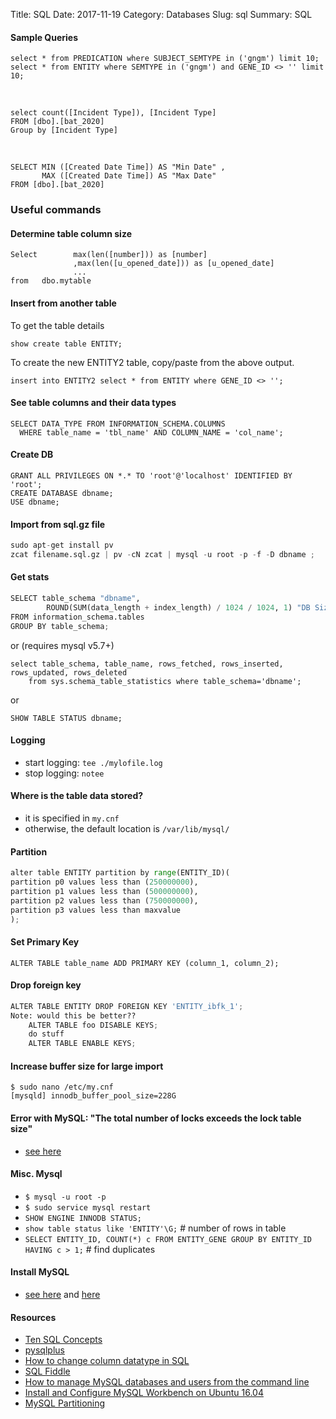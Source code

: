 Title: SQL
Date: 2017-11-19
Category: Databases
Slug: sql
Summary: SQL

#### Sample Queries

```
select * from PREDICATION where SUBJECT_SEMTYPE in ('gngm') limit 10;
select * from ENTITY where SEMTYPE in ('gngm') and GENE_ID <> '' limit 10;
```
<br>

```
select count([Incident Type]), [Incident Type]
FROM [dbo].[bat_2020]
Group by [Incident Type]
```

<br>

```
SELECT MIN ([Created Date Time]) AS "Min Date" ,
       MAX ([Created Date Time]) AS "Max Date"  
FROM [dbo].[bat_2020]
```

### Useful commands

#### Determine table column size

```
Select        max(len([number])) as [number]
              ,max(len([u_opened_date])) as [u_opened_date]
              ...
from   dbo.mytable
```

#### Insert from another table

To get the table details

`show create table ENTITY;` 

To create the new ENTITY2 table, copy/paste from the above output.
  
`insert into ENTITY2 select * from ENTITY where GENE_ID <> '';`


#### See table columns and their data types

```
SELECT DATA_TYPE FROM INFORMATION_SCHEMA.COLUMNS 
  WHERE table_name = 'tbl_name' AND COLUMN_NAME = 'col_name';
```

#### Create DB

```
GRANT ALL PRIVILEGES ON *.* TO 'root'@'localhost' IDENTIFIED BY 'root';
CREATE DATABASE dbname;
USE dbname;
```

#### Import from sql.gz file

```python
sudo apt-get install pv
zcat filename.sql.gz | pv -cN zcat | mysql -u root -p -f -D dbname ;
```

#### Get stats

```python 
SELECT table_schema "dbname",
        ROUND(SUM(data_length + index_length) / 1024 / 1024, 1) "DB Size in MB" 
FROM information_schema.tables 
GROUP BY table_schema; 
```

or (requires mysql v5.7+)

```
select table_schema, table_name, rows_fetched, rows_inserted, rows_updated, rows_deleted 
    from sys.schema_table_statistics where table_schema='dbname';
```

or

`SHOW TABLE STATUS dbname;`


#### Logging

* start logging: `tee ./mylofile.log`
* stop logging: `notee`


#### Where is the table data stored?

* it is specified in `my.cnf`
* otherwise, the default location is `/var/lib/mysql/`

#### Partition

```python
alter table ENTITY partition by range(ENTITY_ID)(
partition p0 values less than (250000000),
partition p1 values less than (500000000),
partition p2 values less than (750000000),
partition p3 values less than maxvalue
);
```

#### Set Primary Key

```ALTER TABLE table_name ADD PRIMARY KEY (column_1, column_2);```

#### Drop foreign key

```python
ALTER TABLE ENTITY DROP FOREIGN KEY 'ENTITY_ibfk_1';
Note: would this be better??
    ALTER TABLE foo DISABLE KEYS;
    do stuff
    ALTER TABLE ENABLE KEYS;
```


#### Increase buffer size for large import

    $ sudo nano /etc/my.cnf
    [mysqld] innodb_buffer_pool_size=228G

#### Error with MySQL: "The total number of locks exceeds the lock table size"
* [see here](https://dba.stackexchange.com/questions/27328/how-large-should-be-mysql-innodb-buffer-pool-size)


#### Misc. Mysql

* `$ mysql -u root -p`
* `$ sudo service mysql restart`
* `SHOW ENGINE INNODB STATUS;`
* `show table status like 'ENTITY'\G;` # number of rows in table
* `SELECT ENTITY_ID, COUNT(*) c FROM ENTITY_GENE GROUP BY ENTITY_ID HAVING c > 1;` # find duplicates


#### Install MySQL

* [see here](https://askubuntu.com/questions/750498/mysql-5-5-update-to-mysql-5-7)
and [here](https://www.digitalocean.com/community/tutorials/how-to-install-mysql-on-ubuntu-14-04)

#### Resources

* [Ten SQL Concepts ](https://towardsdatascience.com/ten-sql-concepts-you-should-know-for-data-science-interviews-7acf3e428185)
* [pysqlplus](https://github.com/jamescalam/pysqlplus)
* [How to change column datatype in SQL](https://stackoverflow.com/questions/5136013/how-to-change-column-datatype-in-sql-database-without-losing-data/5136055)
* [SQL Fiddle](http://www.sqlfiddle.com/#!2/599d0/1)
* [How to manage MySQL databases and users from the command line](https://www.a2hosting.com/kb/developer-corner/mysql/managing-mysql-databases-and-users-from-the-command-line)
* [Install and Configure MySQL Workbench on Ubuntu 16.04](https://www.linode.com/docs/databases/mysql/install-and-configure-mysql-workbench-on-ubuntu/)
* [MySQL Partitioning](https://www.youtube.com/watch?v=iUjoPB27-iA)
  
